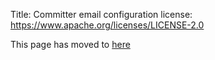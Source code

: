 Title: Committer email configuration
license: https://www.apache.org/licenses/LICENSE-2.0

This page has moved to [here](https://infra.apache.org/committer-email.html)
